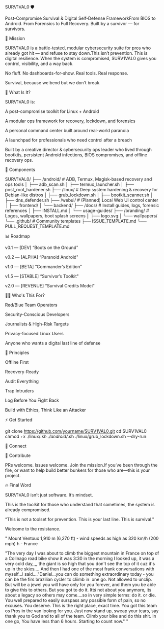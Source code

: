 SURV1VAL0 🛡️

Post-Compromise Survival & Digital Self-Defense FrameworkFrom BIOS to Android. From Forensics to Full Recovery. Built by a survivor — for survivors.

🚀 Mission

SURV1VAL0 is a battle-tested, modular cybersecurity suite for pros who already got hit — and refuse to stay down.This isn’t prevention. This is digital resilience. When the system is compromised, SURV1VAL0 gives you control, visibility, and a way back.

No fluff. No dashboards-for-show. Real tools. Real response.

Survival, because we bend but we don't break.

📄 What Is It?

SURV1VAL0 is:

A post-compromise toolkit for Linux + Android

A modular ops framework for recovery, lockdown, and forensics

A personal command center built around real-world paranoia

A launchpad for professionals who need control after a breach

Built by a creative director & cybersecurity ops leader who lived through bootkits, persistent Android infections, BIOS compromises, and offline recovery ops.

📅 Components

SURV1VAL0/
├── /android/                # ADB, Termux, Magisk-based recovery and ops tools
│   ├── adb_scan.sh
│   ├── termux_launcher.sh
│   ├── post_root_hardener.sh
├── /linux/                  # Deep system hardening & recovery for Debian-like distros
│   ├── grub_lockdown.sh
│   ├── bootkit_scanner.sh
│   ├── dns_defender.sh
├── /webui/                  # (Planned) Local Web UI control center
│   ├── frontend/
│   └── backend/
├── /docs/                   # Install guides, logs, forensic references
│   ├── INSTALL.md
│   └── usage-guides/
├── /branding/               # Logos, wallpapers, boot splash screens
│   ├── logo.svg
│   └── wallpapers/
└── .github/                 # Community templates
    ├── ISSUE_TEMPLATE.md
    └── PULL_REQUEST_TEMPLATE.md

📊 Roadmap

v0.1 — [DEV] “Boots on the Ground”



v0.2 — [ALPHA] “Paranoid Android"



v1.0 — [BETA] “Commander’s Edition"



v1.5 — [STABLE] “Survivor’s Toolkit"



v2.0 — [REVENUE] “Survival Credits Model"



👨‍💻 Who's This For?

Red/Blue Team Operators

Security-Conscious Developers

Journalists & High-Risk Targets

Privacy-focused Linux Users

Anyone who wants a digital last line of defense

💎 Principles

Offline First

Recovery-Ready

Audit Everything

Trap Intruders

Log Before You Fight Back

Build with Ethics, Think Like an Attacker

⚡ Get Started

git clone https://github.com/yourname/SURV1VAL0.git
cd SURV1VAL0
chmod +x ./linux/*.sh ./android/*.sh
./linux/grub_lockdown.sh --dry-run

🔗 Connect



💪 Contribute

PRs welcome. Issues welcome. Join the mission.If you’ve been through the fire, or want to help build better bunkers for those who are—this is your project.

🔥 Final Word

SURV1VAL0 isn’t just software. It’s mindset.

This is the toolkit for those who understand that sometimes, the system is already compromised.

“This is not a toolset for prevention. This is your last line. This is survival."

Welcome to the resistance.


"
Mount Ventoux 1,910 m (6,270 ft) - wind speeds as high as 320 km/h (200 mph) h - France 

 "The very day I was about to climb the biggest mountain in France on top of a Collnago road bike show it was 3:30 in the morning I looked up, it was a very cold day,,,, the giant is so high that you don't see the top of it cuz it's up in the skies.... And then I had one of the most frank conversations with myself...I said...."Daniel...you can do something extraordinary today - you can be the firs brazilian cycler to cliimb in  one go. Not allowed to unclip. But will be a jewel you will have only for you forever, and them you be able to give this to others. But you got to do it. Ittś not about you anymore, its about a legacy so others may come....so in very simple terms: do it. or die. You well prepared to easily surspass any possible form of pain, so no excuses. You deserve. This is the right place, exact time. You got this team os Pros in the van lookng for you. Just now stand up, sweap your tears, say thank you to God and to all of the team. Climb your bike and do this shit. In one go, You have less than 6 hours. Starting to count now."
"
